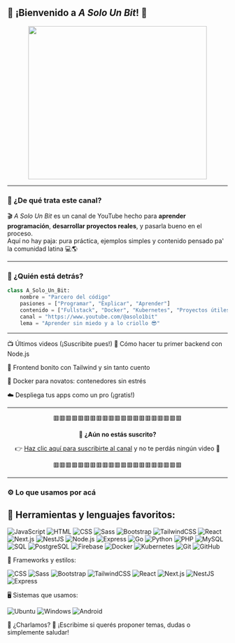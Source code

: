 ## 🎥 ¡Bienvenido a *A Solo Un Bit*! 👋

<div align="center">
  <img src="https://private-user-images.githubusercontent.com/208305611/435424040-b7024354-0a2b-40a3-8923-6d1ec67cae00.png?jwt=eyJhbGciOiJIUzI1NiIsInR5cCI6IkpXVCJ9.eyJpc3MiOiJnaXRodWIuY29tIiwiYXVkIjoicmF3LmdpdGh1YnVzZXJjb250ZW50LmNvbSIsImtleSI6ImtleTUiLCJleHAiOjE3NDUwOTc0ODgsIm5iZiI6MTc0NTA5NzE4OCwicGF0aCI6Ii8yMDgzMDU2MTEvNDM1NDI0MDQwLWI3MDI0MzU0LTBhMmItNDBhMy04OTIzLTZkMWVjNjdjYWUwMC5wbmc_WC1BbXotQWxnb3JpdGhtPUFXUzQtSE1BQy1TSEEyNTYmWC1BbXotQ3JlZGVudGlhbD1BS0lBVkNPRFlMU0E1M1BRSzRaQSUyRjIwMjUwNDE5JTJGdXMtZWFzdC0xJTJGczMlMkZhd3M0X3JlcXVlc3QmWC1BbXotRGF0ZT0yMDI1MDQxOVQyMTEzMDhaJlgtQW16LUV4cGlyZXM9MzAwJlgtQW16LVNpZ25hdHVyZT1lMDJiMjc1MjNiYjNlNWViZmM3OTI0YjY0NThlMjRiZjE2ZjgzODM4MTU1NWM3MzI2NDU1NGJmMTE4Yzc3NGY2JlgtQW16LVNpZ25lZEhlYWRlcnM9aG9zdCJ9.EWFAM5O8gSLup4v_n8R7PgAvT4vyZInLJgfa7p7h2jo" height="350px" width="90%" />
</div>


---

### 🚀 ¿De qué trata este canal?

🎬 *A Solo Un Bit* es un canal de YouTube hecho para **aprender programación**, **desarrollar proyectos reales**, y pasarla bueno en el proceso.  
Aquí no hay paja: pura práctica, ejemplos simples y contenido pensado pa' la comunidad latina 💻🌎

---

### 🧠 ¿Quién está detrás?

```python
class A_Solo_Un_Bit:
    nombre = "Parcero del código"
    pasiones = ["Programar", "Explicar", "Aprender"]
    contenido = ["Fullstack", "Docker", "Kubernetes", "Proyectos útiles"]
    canal = "https://www.youtube.com/@asolo1bit"
    lema = "Aprender sin miedo y a lo criollo 😎"

 ```
---
📺 Últimos videos (¡Suscribite pues!)
🔧 Cómo hacer tu primer backend con Node.js

🎨 Frontend bonito con Tailwind y sin tanto cuento

🐳 Docker para novatos: contenedores sin estrés

☁️ Despliega tus apps como un pro (¡gratis!)

---

<div align="center">

🟥🟥🟥🟥🟥🟥🟥🟥🟥🟥🟥🟥🟥🟥🟥🟥🟥🟥🟥🟥🟥

🎯 **¿Aún no estás suscrito?**

👉 [Haz clic aquí para suscribirte al canal](https://www.youtube.com/@asolounbit) y no te perdás ningún video 🔔

🟥🟥🟥🟥🟥🟥🟥🟥🟥🟥🟥🟥🟥🟥🟥🟥🟥🟥🟥🟥🟥

</div>


---
### ⚙️ Lo que usamos por acá

🧩 Herramientas y lenguajes favoritos:
---
<p>
  <img alt="JavaScript" src="https://img.shields.io/badge/JavaScript-F7DF1E?logo=javascript&logoColor=black" />
  <img alt="HTML" src="https://img.shields.io/badge/HTML-E34F26?logo=html5&logoColor=white" />
  <img alt="CSS" src="https://img.shields.io/badge/CSS-1572B6?logo=css3&logoColor=white" />
  <img alt="Sass" src="https://img.shields.io/badge/Sass-CC6699?logo=sass&logoColor=white" />
  <img alt="Bootstrap" src="https://img.shields.io/badge/Bootstrap-7952B3?logo=bootstrap&logoColor=white" />
  <img alt="TailwindCSS" src="https://img.shields.io/badge/TailwindCSS-38B2AC?logo=tailwindcss&logoColor=white" />
  <img alt="React" src="https://img.shields.io/badge/React-20232A?logo=react&logoColor=61DAFB" />
  <img alt="Next.js" src="https://img.shields.io/badge/Next.js-000000?logo=next.js&logoColor=white" />
  <img alt="NestJS" src="https://img.shields.io/badge/NestJS-E0234E?logo=nestjs&logoColor=white" />
  <img alt="Node.js" src="https://img.shields.io/badge/Node.js-339933?logo=node.js&logoColor=white" />
  <img alt="Express" src="https://img.shields.io/badge/Express-000000?logo=express&logoColor=white" />
  <img alt="Go" src="https://img.shields.io/badge/Go-00ADD8?logo=go&logoColor=white" />
  <img alt="Python" src="https://img.shields.io/badge/Python-3776AB?logo=python&logoColor=white" />
  <img alt="PHP" src="https://img.shields.io/badge/PHP-777BB4?logo=php&logoColor=white" />
  <img alt="MySQL" src="https://img.shields.io/badge/MySQL-4479A1?logo=mysql&logoColor=white" />
  <img alt="SQL" src="https://img.shields.io/badge/SQL-CC2927?logo=sqlite&logoColor=white" />
  <img alt="PostgreSQL" src="https://img.shields.io/badge/PostgreSQL-4169E1?logo=postgresql&logoColor=white" />
  <img alt="Firebase" src="https://img.shields.io/badge/Firebase-FFCA28?logo=firebase&logoColor=black" />
  <img alt="Docker" src="https://img.shields.io/badge/Docker-2496ED?logo=docker&logoColor=white" />
  <img alt="Kubernetes" src="https://img.shields.io/badge/Kubernetes-326CE5?logo=kubernetes&logoColor=white" />
  <img alt="Git" src="https://img.shields.io/badge/Git-F05032?logo=git&logoColor=white" />
  <img alt="GitHub" src="https://img.shields.io/badge/GitHub-181717?logo=github&logoColor=white" />
</p>


🎨 Frameworks y estilos:
<p>
  <img alt="CSS" src="https://img.shields.io/badge/CSS-1572B6?logo=css3&logoColor=white" />
  <img alt="Sass" src="https://img.shields.io/badge/Sass-CC6699?logo=sass&logoColor=white" />
  <img alt="Bootstrap" src="https://img.shields.io/badge/Bootstrap-7952B3?logo=bootstrap&logoColor=white" />
  <img alt="TailwindCSS" src="https://img.shields.io/badge/TailwindCSS-38B2AC?logo=tailwindcss&logoColor=white" />
  <img alt="React" src="https://img.shields.io/badge/React-20232A?logo=react&logoColor=61DAFB" />
  <img alt="Next.js" src="https://img.shields.io/badge/Next.js-000000?logo=next.js&logoColor=white" />
  <img alt="NestJS" src="https://img.shields.io/badge/NestJS-E0234E?logo=nestjs&logoColor=white" />
  <img alt="Express" src="https://img.shields.io/badge/Express-000000?logo=express&logoColor=white" />
</p>



🖥️ Sistemas que usamos:
<p>
  <img alt="Ubuntu" src="https://img.shields.io/badge/Ubuntu-E95420?logo=ubuntu&logoColor=white" />
  <img alt="Windows" src="https://img.shields.io/badge/Windows-0078D6?logo=windows&logoColor=white" />
  <img alt="Android" src="https://img.shields.io/badge/Android-3DDC84?logo=android&logoColor=white" />
</p>


💬 ¿Charlamos?
📩 ¡Escribime si querés proponer temas, dudas o simplemente saludar!


